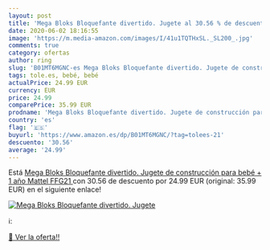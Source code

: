 ```yaml
---
layout: post
title: 'Mega Bloks Bloquefante divertido. Jugete al 30.56 % de descuento'
date: 2020-06-02 18:16:55
image: 'https://m.media-amazon.com/images/I/41u1TQTHxSL._SL200_.jpg'
comments: true
category: ofertas
author: ring
slug: 'B01MT6MGNC-es Mega Bloks Bloquefante divertido. Jugete de construcción...'
tags: tole.es, bebé, bebé
actualPrice: 24.99 EUR
currency: EUR
price: 24.99
comparePrice: 35.99 EUR
prodname: 'Mega Bloks Bloquefante divertido. Jugete de construcción para bebé + 1 año  Mattel FFG21 '
country: 'es'
flag: '🇪🇸'
buyurl: 'https://www.amazon.es/dp/B01MT6MGNC/?tag=tolees-21'
descuento: '30.56'
average: '24.99'
---
```


Está [Mega Bloks Bloquefante divertido. Jugete de construcción para bebé + 1 año  Mattel FFG21 ](https://www.amazon.es/dp/B01MT6MGNC/?tag=tolees-21) con 30.56 de descuento por 24.99 EUR (original: 35.99 EUR) en el siguiente enlace!

[![Mega Bloks Bloquefante divertido. Jugete](https://m.media-amazon.com/images/I/41u1TQTHxSL._SL200_.jpg)](https://www.amazon.es/dp/B01MT6MGNC/?tag=tolees-21)

ℹ️:


[🛒 Ver la oferta!!](https://www.amazon.es/dp/B01MT6MGNC/?tag=tolees-21)
